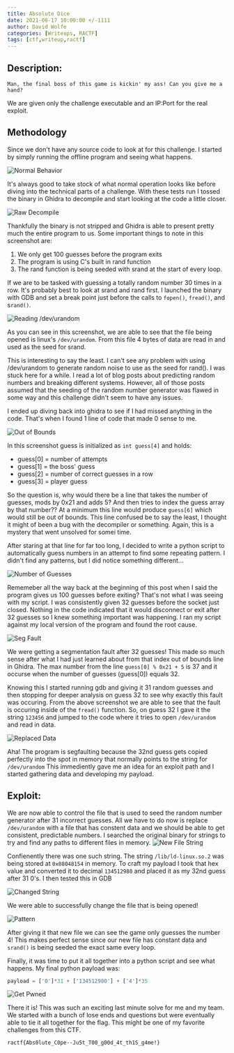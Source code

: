```yaml
---
title: Absolute Dice
date: 2021-08-17 10:00:00 +/-1111
author: David Wolfe
categories: [Writeups, RACTF]
tags: [ctf,writeup,ractf] 
---
```

## Description:
```
Man, the final boss of this game is kickin' my ass! Can you give me a hand?
```
We are given only the challenge executable and an IP:Port for the real exploit.
## Methodology
Since we don't have any source code to look at for this challenge. I started by simply running the offline program and seeing what happens.

![Normal Behavior](/images/dice/goal.PNG)

It's always good to take stock of what normal operation looks like before diving into the technical parts of a challenge. With these tests run I tossed the binary in Ghidra to decompile and start looking at the code a little closer.

![Raw Decompile](/images/dice/rawCode.PNG)

Thankfully the binary is not stripped and Ghidra is able to present pretty much the entire program to us. Some important things to note in this screenshot are:
1. We only get 100 guesses before the program exits
2. The program is using C's built in rand function
3. The rand function is being seeded with srand at the start of every loop. 

If we are to be tasked with guessing a totally random number 30 times in a row. It's probably best to look at srand and rand first. I launched the binary with GDB and set a break point just before the calls to ```fopen()```, ```fread()```, and s```rand()```.

![Reading /dev/urandom](/images/dice/devrand.PNG)

As you can see in this screenshot, we are able to see that the file being opened is linux's ```/dev/urandom```. From this file 4 bytes of data are read in and used as the seed for srand.

This is interesting to say the least. I can't see any problem with using /dev/urandom to generate random noise to use as the seed for rand(). I was stuck here for a while. I read a lot of blog posts about predicting random numbers and breaking different systems. However, all of those posts assumed that the seeding of the random number generator was flawed in some way and this challenge didn't seem to have any issues.

I ended up diving back into ghidra to see if I had missed anything in the code. That's when I found 1 line of code that made 0 sense to me.

![Out of Bounds](/images/dice/overflow.PNG)

In this screenshot guess is initialized as ```int guess[4]``` and holds:
* guess[0] = number of attempts
* guess[1] = the boss' guess
* guess[2] = number of correct guesses in a row
* guess[3] = player guess

So the question is, why would there be a line that takes the number of guesses, mods by 0x21 and adds 5? And then tries to index the guess array by that number?? At a minimum this line would produce ```guess[6]``` which would still be out of bounds. This line confused be to say the least, I thought it might of been a bug with the decompiler or something. Again, this is a mystery that went unsolved for somei time.

After staring at that line for far too long, I decided to write a python script to automatically guess numbers in an attempt to find some repeating pattern. I didn't find any patterns, but I did notice something different...

![Number of Guesses](/images/dice/32.PNG)

Rememeber all the way back at the beginning of this post when I said the program gives us 100 guesses before exiting? That's not what I was seeing with my script. I was consistently given 32 guesses before the socket just closed. Nothing in the code indicated that it would disconnect or exit after 32 guesses so I knew something important was happening. I ran my script against my local version of the program and found the root cause.

![Seg Fault](/images/dice/segfault.PNG)

We were getting a segmentation fault after 32 guesses! This made so much sense after what I had just learned about from that index out of bounds line in Ghidra. The max number from the line ```guess[0] % 0x21 + 5``` is 37 and it occurse when the number of guesses (guess[0]) equals 32.

Knowing this I started running gdb and giving it 31 random guesses and then stopping for deeper analysis on guess 32 to see why exactly this fault was occuring. From the above screenshot we are able to see that the fault is occuring inside of the ```fread()``` function. So, on guess 32 I gave it the string ```123456``` and jumped to the code where it tries to open ```/dev/urandom``` and read in data.

![Replaced Data](/images/dice/myinput.PNG)

Aha! The program is segfaulting because the 32nd guess gets copied perfectly into the spot in memory that normally points to the string for ```/dev/urandom``` This immediently gave me an idea for an exploit path and I started gathering data and developing my payload.
## Exploit:

We are now able to control the file that is used to seed the random number generator after 31 incorrect guesses. All we have to do now is replace ```/dev/urandom``` with a file that has constent data and we should be able to get consistent, predictable numbers. I searched the original binary for strings to try and find any paths to different files in memory. 
![New File String](/images/dice/fileString.PNG)

Confienently there was one such string. The string ```/lib/ld-linux.so.2``` was being stored at ```0x08048154``` in memory. To craft my payload I took that hex value and converted it to decimal ```134512980``` and placed it as my 32nd guess after 31 0's. I then tested this in GDB

![Changed String](/images/dice/changedString.PNG)

We were able to successfully change the file that is being opened!

![Pattern](/images/dice/pattern.PNG)

After giving it that new file we can see the game only guesses the number 4! This makes perfect sense since our new file has constant data and ```srand()``` is being seeded the exact same every loop.

Finally, it was time to put it all together into a python script and see what happens. My final python payload was:
```python
payload = ['0']*31 + ['134512980'] + ['4']*35
```
![Get Pwned](/images/dice/finalAnswer.PNG)

There it is! This was such an exciting last minute solve for me and my team. We started with a bunch of lose ends and questions but were eventually able to tie it all together for the flag. This might be one of my favorite challenges from this CTF.

```
ractf{Abs0lute_C0pe--Ju5t_T00_g00d_4t_th1S_g4me!}
```
